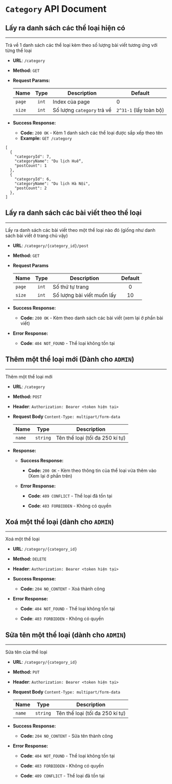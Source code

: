 # `Category` API Document

## Lấy ra danh sách các thể loại hiện có

----
Trả về 1 danh sách các thể loại kèm theo số lượng bài viết tương ứng với từng thể loại

* **URL**: `/category`

* **Method:** `GET`

* **Request Params:**

  | Name     | Type  | Description                | Default                |
  | -------- |:----: | ------------               | -------                |
  | `page`   | `int` | Index của page             | 0                      |
  | `size`   | `int` | Số lượng `category` trả về | `2^31-1` (lấy toàn bộ) | 


* **Success Response:**

    - **Code:** `200 OK` - Kèm 1 danh sách các thể loại được sắp xếp theo tên

    * **Example:** `GET /category`
    
```json5
[
  {
    "categoryId": 7,
    "categoryName": "Du lịch Huế",
    "postCount": 1
  },
  {
    "categoryId": 6,
    "categoryName": "Du lịch Hà Nội",
    "postCount": 2
  },
]
```

## Lấy ra danh sách các bài viết theo thể loại

----
Lấy ra danh sách các bài viết theo một thể loại nào đó (giống như danh sách bài viết ở trang chủ vậy)

* **URL**: `/category/{category_id}/post`

* **Method:** `GET`

* **Request Params**

  | Name    | Type    | Description               | Default   |
  | ------- |:------: | ------------              | :-------: |
  | `page`  | `int`   | Số thứ tự trang           | 0         |
  | `size`  | `int`   | Số lượng bài viết muốn lấy| 10        |

* **Success Response:**

    * **Code:** `200 OK` - Kèm theo danh sách các bài viết (xem lại ở phần bài viết)
        
* **Error Response:**

    * **Code**: `404 NOT_FOUND` - Thể loại không tồn tại

## Thêm một thể loại mới (Dành cho `ADMIN`)

----
Thêm một thể loại mới

* **URL**: `/category`

* **Method:** `POST`
  
* **Header**: `Authorization: Bearer <token hiện tại>`

* **Request Body** `Content-Type: multipart/form-data`

  | Name     | Type       | Description                     |
  | -------  |:------:    | ------------                    |
  | `name`   | `string`   | Tên thể loại (tối đa 250 kí tự) |

* **Response:**

  * **Success Response:**

    * **Code:** `200 OK` - Kèm theo thông tin của thể loại vừa thêm vào (Xem lại ở phần trên)

  * **Error Response:**

    * **Code**: `409 CONFLICT` - Thể loại đã tồn tại
      
    * **Code**: `403 FORBIDDEN` - Không có quyền

## Xoá một thể loại (dành cho `ADMIN`)

----
Xoá một thể loại

* **URL**: `/category/{category_id}`

* **Method:** `DELETE`

* **Header**: `Authorization: Bearer <token hiện tại>`

* **Success Response:**

    * **Code:** `204 NO_CONTENT` - Xoá thành công
  
* **Error Response:**

    * **Code**: `404 NOT_FOUND` - Thể loại không tồn tại

    * **Code**: `403 FORBIDDEN` - Không có quyền

## Sửa tên một thể loại (dành cho `ADMIN`)

----
Sửa tên của thể loại

* **URL**: `/category/{category_id}`

* **Method:** `PUT`

* **Header**: `Authorization: Bearer <token hiện tại>`

* **Request Body** `Content-Type: multipart/form-data`

  | Name     | Type       | Description                     |
  | -------  |:------:    | ------------                    |
  | `name`   | `string`   | Tên thể loại (tối đa 250 kí tự) |


* **Success Response:**

  * **Code:** `204 NO_CONTENT` - Sửa tên thành công

* **Error Response:**

  * **Code**: `404 NOT_FOUND` - Thể loại không tồn tại

  * **Code**: `403 FORBIDDEN` - Không có quyền
    
  * **Code**: `409 CONFLICT` - Thể loại đã tồn tại